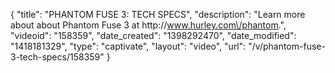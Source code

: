 {
    "title": "PHANTOM FUSE 3: TECH SPECS",
    "description": "Learn more about about Phantom Fuse 3 at http:\/\/www.hurley.com\/phantom.",
    "videoid": "158359",
    "date_created": "1398292470",
    "date_modified": "1418181329",
    "type": "captivate",
    "layout": "video",
    "url": "\/v\/phantom-fuse-3-tech-specs\/158359"
}